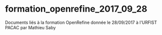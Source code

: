 # formation_openrefine_2017_09_28

Documents liés à la formation OpenRefine donnée le 28/09/2017 à l'URFIST PACAC par Mathieu Saby
